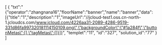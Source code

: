 [
	{
		"txt":"{\"operator\":\"zhangnana16\",\"floorName\":\"banner\",\"name\":\"banner\",\"data\":[{\"title\":\"1\",\"description\":\"1\",\"imageUrl\":\"//jcloud-test1.oss.cn-north-1.jcloudcs.com/www.jcloud.com/4226aa31-2089-4286-9519-331d86fa997320181114150109.png\",\"backgroundColor\":\"#1a284f\",\"buttonMetas\":[],\"tagMetas\":[]}]}",
		"templet":"11",
		"id":"327",
		"solution_id":"77"
	}
]